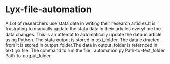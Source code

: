 # Lyx-file-automation

A Lot of researchers use stata data in writing their research articles.It is frustrating to manually update the stata data in their 
articles everytime the data changes.
This is an attempt to automatically update the data in article using Python.
The stata output is stored in text_folder.
The data extracted from it is stored in output_folder.The data in output_folder is refernced in text.lyx file.
The command to run the file :
automation.py Path-to-text_folder Path-to-output_folder
  

